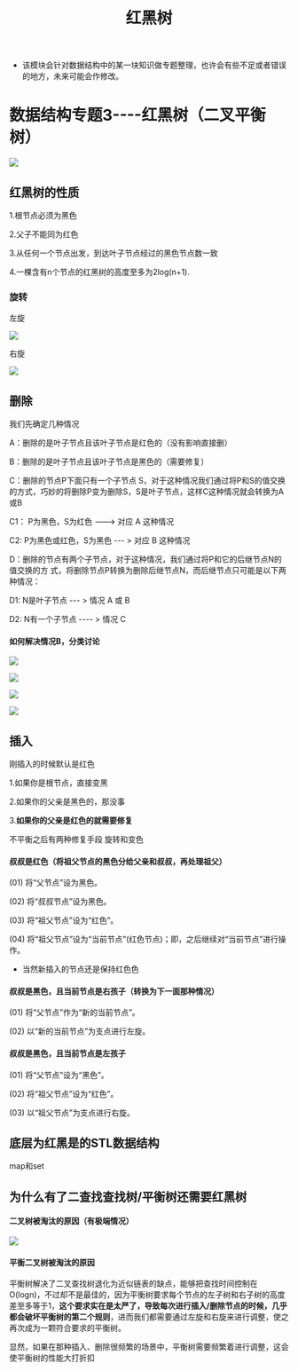 ﻿---
layout: post
title:  "红黑树"
data: 星期五, 13. 三月 2020 08:00下午 
categories: 数据结构
tags: 专题
---
* 该模块会针对数据结构中的某一块知识做专题整理，也许会有些不足或者错误的地方，未来可能会作修改。

#  数据结构专题3----红黑树（二叉平衡树）

![](https://github.com/LLLibra/LLLibra.github.io/raw/master/_posts/imgs/20200314-141341.png)

## 红黑树的性质
1.根节点必须为黑色

2.父子不能同为红色

3.从任何一个节点出发，到达叶子节点经过的黑色节点数一致

4.一棵含有n个节点的红黑树的高度至多为2log(n+1).


### 旋转

左旋

![](https://github.com/LLLibra/LLLibra.github.io/raw/master/_posts/imgs/20200313-201401.png)

右旋

![](https://github.com/LLLibra/LLLibra.github.io/raw/master/_posts/imgs/20200313-201423.png)

## 删除

我们先确定几种情况

A：删除的是叶子节点且该叶子节点是红色的（没有影响直接删） 

B：删除的是叶子节点且该叶子节点是黑色的（需要修复）

C：删除的节点P下面只有一个子节点 S，对于这种情况我们通过将P和S的值交换的方式，巧妙的将删除P变为删除S，S是叶子节点，这样C这种情况就会转换为A或B

C1： P为黑色，S为红色 ---> 对应 A 这种情况

C2:    P为黑色或红色，S为黑色 --- > 对应 B 这种情况

D：删除的节点有两个子节点，对于这种情况，我们通过将P和它的后继节点N的值交换的方 式，将删除节点P转换为删除后继节点N，而后继节点只可能是以下两种情况：

D1: N是叶子节点 --- > 情况 A 或 B

D2: N有一个子节点 ---- > 情况 C

#### 如何解决情况B，分类讨论

![](https://github.com/LLLibra/LLLibra.github.io/raw/master/_posts/imgs/20200314-143201.png)

![](https://github.com/LLLibra/LLLibra.github.io/raw/master/_posts/imgs/20200314-143215.png)

![](https://github.com/LLLibra/LLLibra.github.io/raw/master/_posts/imgs/20200314-143221.png)

![](https://github.com/LLLibra/LLLibra.github.io/raw/master/_posts/imgs/20200314-143226.png)

## 插入
刚插入的时候默认是红色

1.如果你是根节点，直接变黑

2.如果你的父亲是黑色的，那没事

3.**如果你的父亲是红色的就需要修复**

不平衡之后有两种修复手段 旋转和变色



#### 叔叔是红色（将祖父节点的黑色分给父亲和叔叔，再处理祖父）


(01) 将“父节点”设为黑色。

(02) 将“叔叔节点”设为黑色。

(03) 将“祖父节点”设为“红色”。

(04) 将“祖父节点”设为“当前节点”(红色节点)；即，之后继续对“当前节点”进行操作。

* 当然新插入的节点还是保持红色色

#### 叔叔是黑色，且当前节点是右孩子（转换为下一面那种情况）

(01) 将“父节点”作为“新的当前节点”。

(02) 以“新的当前节点”为支点进行左旋。

#### 叔叔是黑色，且当前节点是左孩子

(01) 将“父节点”设为“黑色”。

(02) 将“祖父节点”设为“红色”。

(03) 以“祖父节点”为支点进行右旋。



## 底层为红黑是的STL数据结构
map和set

## 为什么有了二查找查找树/平衡树还需要红黑树

#### 二叉树被淘汰的原因（有极端情况）

![](https://github.com/LLLibra/LLLibra.github.io/raw/master/_posts/imgs/20200314-141141.png)

#### 平衡二叉树被淘汰的原因

平衡树解决了二叉查找树退化为近似链表的缺点，能够把查找时间控制在 O(logn)，不过却不是最佳的，因为平衡树要求每个节点的左子树和右子树的高度差至多等于1，**这个要求实在是太严了，导致每次进行插入/删除节点的时候，几乎都会破坏平衡树的第二个规则**，进而我们都需要通过左旋和右旋来进行调整，使之再次成为一颗符合要求的平衡树。

显然，如果在那种插入、删除很频繁的场景中，平衡树需要频繁着进行调整，这会使平衡树的性能大打折扣





